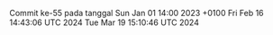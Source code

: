 Commit ke-55 pada tanggal Sun Jan 01 14:00 2023 +0100
Fri Feb 16 14:43:06 UTC 2024
Tue Mar 19 15:10:46 UTC 2024
